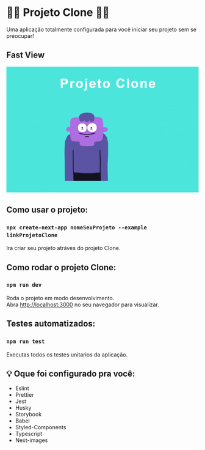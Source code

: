 # 🐱‍👤 Projeto Clone 🐱‍👤
Uma aplicação totalmente configurada para você iniciar seu projeto sem se preocupar!
## Fast View
<img src="./public/assets/img/clone.gif">

## Como usar o projeto:
### `npx create-next-app nomeSeuProjeto --example linkProjetoClone`

Ira criar seu projeto atráves do projeto Clone.

## Como rodar o projeto Clone:

### `npm run dev`

Roda o projeto em modo desenvolvimento.\
Abra [http://localhost:3000](http://localhost:3000) no seu navegador para visualizar.


## Testes automatizados:
### `npm run test`

Executas todos os testes unitarios da aplicação.

## 💡 Oque foi configurado pra você:

- Eslint
- Prettier
- Jest
- Husky
- Storybook
- Babel
- Styled-Components
- Typescript
- Next-images

